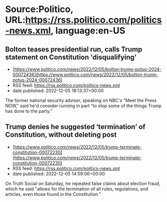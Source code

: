 # Source:Politico, URL:https://rss.politico.com/politics-news.xml, language:en-US

## Bolton teases presidential run, calls Trump statement on Constitution 'disqualifying'
 - [https://www.politico.com/news/2022/12/05/bolton-trump-potus-2024-00072436](https://www.politico.com/news/2022/12/05/bolton-trump-potus-2024-00072436)
 - RSS feed: https://rss.politico.com/politics-news.xml
 - date published: 2022-12-05 18:13:37+00:00

The former national security adviser, speaking on NBC's "Meet the Press NOW," said he'd consider running in part "to stop some of the things Trump has done to the party."

## Trump denies he suggested ‘termination’ of Constitution, without deleting post
 - [https://www.politico.com/news/2022/12/05/trump-terminate-constitution-00072230](https://www.politico.com/news/2022/12/05/trump-terminate-constitution-00072230)
 - RSS feed: https://rss.politico.com/politics-news.xml
 - date published: 2022-12-05 14:59:06+00:00

On Truth Social on Saturday, he repeated false claims about election fraud, which he said "allows for the termination of all rules, regulations, and articles, even those found in the Constitution."

